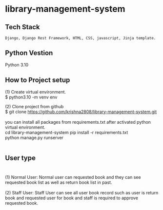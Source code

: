 # library-management-system

## Tech Stack
    Django, Django Rest Framework, HTML, CSS, javascript, Jinja template.
## Python Vestion 
   Python 3.10

## How to Project setup

   
(1) Create virtual  environment. <br>
           $ python3.10 -m venv env

(2)  Clone project from github <br>
    $ git clone  https://github.com/krishna2808/library-management-system.git <br> <br>
    you can install all packages from requirements.txt after activated python virtual environment. <br>
	  cd library-management-system
	  pip install -r requirements.txt <br>
	  python manage.py runserver   <br > <br>


## User type  <br > <br>
   (1) Normal User:
       Normal user can requested book and they can see requested book list as well as return book list in past.  <br > <br>
   (2) Staff User:
       Staff User can see all user book record such as user is return book and requested user for book and staff is required to approve requested book. <br > <br> 
      

